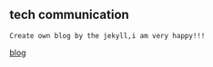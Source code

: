 ## tech communication
	Create own blog by the jekyll,i am very happy!!!

[blog](lkkandsyf.github.io)
